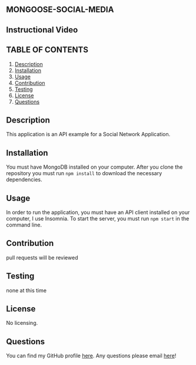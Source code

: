 ## MONGOOSE-SOCIAL-MEDIA

## Instructional Video

## TABLE OF CONTENTS
   1. [Description](#description)
   2. [Installation](#installation)
   3. [Usage](#usage)
   4. [Contribution](#contribution)
   5. [Testing](#testing)
   6. [License](#license)
   7. [Questions](#questions)

## Description

This application is an API example for a Social Network Application.

## Installation

You must have MongoDB installed on your computer. After you clone the repository you must run ``npm install`` to download the necessary dependencies.

## Usage

In order to run the application, you must have an API client installed on your computer, I use Insomnia. To start the server, you must run ``npm start`` in the command line.

## Contribution
    
pull requests will be reviewed

## Testing

none at this time

## License

No licensing.

## Questions
You can find my GitHub profile [here](https://www.github.com/cmarshall13).
Any questions please email [here](<corinnelynette@yahoo.com>)!

